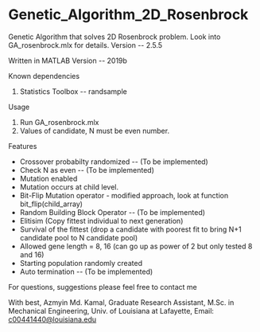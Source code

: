 # Genetic_Algorithm_2D_Rosenbrock

Genetic Algorithm that solves 2D Rosenbrock problem. Look into GA_rosenbrock.mlx for details.
Version -- 2.5.5

Written in MATLAB Version -- 2019b

Known dependencies
1. Statistics Toolbox -- randsample

Usage
1. Run GA_rosenbrock.mlx
2. Values of candidate, N must be even number.

Features
* Crossover probabilty randomized -- (To be implemented)
* Check N as even -- (To be implemented) 
* Mutation enabled
* Mutation occurs at child level.
* Bit-Flip Mutation operator - modified approach, look at function bit_flip(child_array)
* Random Building Block Operator -- (To be implemented) 
* Elitisim (Copy fittest individual to next generation)
* Survival of the fittest (drop a candidate with poorest fit to bring N+1 candidate pool to N candidate pool)
* Allowed gene length = 8, 16 (can go up as power of 2 but only tested 8 and 16)
* Starting population randomly created
* Auto termination -- (To be implemented)

For questions, suggestions please feel free to contact me

With best,
Azmyin Md. Kamal,
Graduate Research Assistant,
M.Sc. in Mechanical Engineering,
Univ. of Louisiana at Lafayette,
Email: c00441440@louisiana.edu
